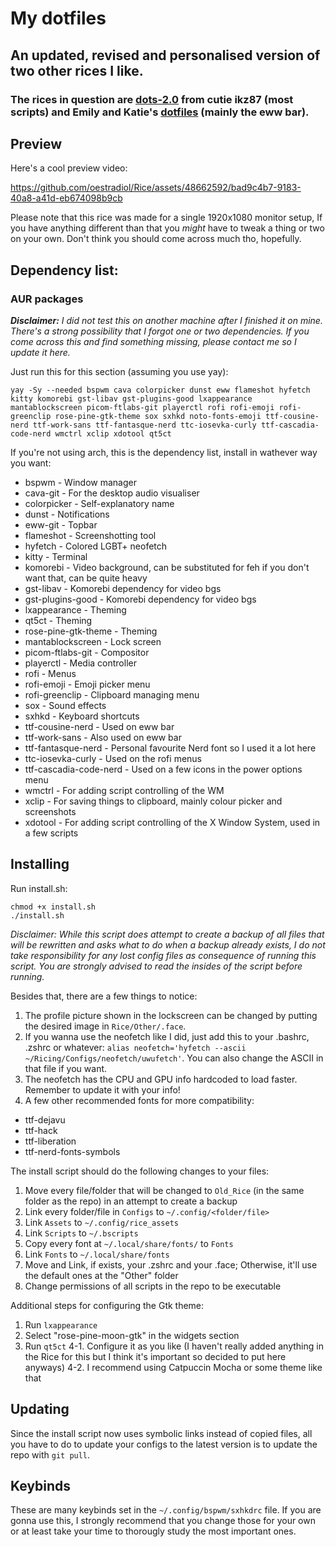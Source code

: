 # My dotfiles
## An updated, revised and personalised version of two other rices I like.
### The rices in question are [dots-2.0](https://github.com/ikz87/dots-2.0) from cutie ikz87 (most scripts) and Emily and Katie's [dotfiles](https://github.com/egirldevs/dotfiles) (mainly the eww bar). 

## Preview
Here's a cool preview video:


https://github.com/oestradiol/Rice/assets/48662592/bad9c4b7-9183-40a8-a41d-eb674098b9cb


Please note that this rice was made for a single 1920x1080 monitor setup, If you have anything different than that you *might* have to tweak a thing or two on your own. Don't think you should come across much tho, hopefully. 

## Dependency list:
### AUR packages
_**Disclaimer:** I did not test this on another machine after I finished it on mine. There's a strong possibility that I forgot one or two dependencies. If you come across this and find something missing, please contact me so I update it here._

Just run this for this section (assuming you use yay):
```
yay -Sy --needed bspwm cava colorpicker dunst eww flameshot hyfetch kitty komorebi gst-libav gst-plugins-good lxappearance mantablockscreen picom-ftlabs-git playerctl rofi rofi-emoji rofi-greenclip rose-pine-gtk-theme sox sxhkd noto-fonts-emoji ttf-cousine-nerd ttf-work-sans ttf-fantasque-nerd ttc-iosevka-curly ttf-cascadia-code-nerd wmctrl xclip xdotool qt5ct
```
If you're not using arch, this is the dependency list, install in wathever way you want:
- bspwm - Window manager
- cava-git - For the desktop audio visualiser
- colorpicker - Self-explanatory name
- dunst - Notifications
- eww-git - Topbar
- flameshot - Screenshotting tool
- hyfetch - Colored LGBT+ neofetch
- kitty - Terminal
- komorebi - Video background, can be substituted for feh if you don't want that, can be quite heavy 
- gst-libav - Komorebi dependency for video bgs
- gst-plugins-good - Komorebi dependency for video bgs
- lxappearance - Theming
- qt5ct - Theming
- rose-pine-gtk-theme - Theming
- mantablockscreen - Lock screen
- picom-ftlabs-git - Compositor
- playerctl - Media controller
- rofi - Menus
- rofi-emoji - Emoji picker menu
- rofi-greenclip - Clipboard managing menu
- sox - Sound effects
- sxhkd - Keyboard shortcuts
- ttf-cousine-nerd - Used on eww bar
- ttf-work-sans - Also used on eww bar
- ttf-fantasque-nerd - Personal favourite Nerd font so I used it a lot here
- ttc-iosevka-curly - Used on the rofi menus
- ttf-cascadia-code-nerd - Used on a few icons in the power options menu
- wmctrl - For adding script controlling of the WM
- xclip - For saving things to clipboard, mainly colour picker and screenshots
- xdotool - For adding script controlling of the X Window System, used in a few scripts

## Installing
Run install.sh:
``` 
chmod +x install.sh
./install.sh
```
_Disclaimer: While this script does attempt to create a backup of all files that will be rewritten and asks what to do when a backup already exists, I do not take responsibility for any lost config files as consequence of running this script. You are strongly advised to read the insides of the script before running._

Besides that, there are a few things to notice:
1. The profile picture shown in the lockscreen can be changed by putting the desired image in `Rice/Other/.face`. <br>
2. If you wanna use the neofetch like I did, just add this to your .bashrc, .zshrc or whatever: `alias neofetch='hyfetch --ascii ~/Ricing/Configs/neofetch/uwufetch'`. You can also change the ASCII in that file if you want. <br>
3. The neofetch has the CPU and GPU info hardcoded to load faster. Remember to update it with your info!
4. A few other recommended fonts for more compatibility:
  - ttf-dejavu
  - ttf-hack
  - ttf-liberation
  - ttf-nerd-fonts-symbols

The install script should do the following changes to your files:
1. Move every file/folder that will be changed to `Old_Rice` (in the same folder as the repo) in an attempt to create a backup
2. Link every folder/file in `Configs` to `~/.config/<folder/file>`
3. Link `Assets` to `~/.config/rice_assets`
4. Link `Scripts` to `~/.bscripts`
6. Copy every font at `~/.local/share/fonts/` to `Fonts`
7. Link `Fonts` to `~/.local/share/fonts`
8. Move and Link, if exists, your .zshrc and your .face; Otherwise, it'll use the default ones at the "Other" folder
9. Change permissions of all scripts in the repo to be executable

Additional steps for configuring the Gtk theme:
1. Run `lxappearance`
2. Select "rose-pine-moon-gtk" in the widgets section 
3. Run `qt5ct`
4-1. Configure it as you like (I haven't really added anything in the Rice for this but I think it's important so decided to put here anyways)
4-2. I recommend using Catpuccin Mocha or some theme like that

## Updating
Since the install script now uses symbolic links instead of copied files, all you have to do to update your configs to the latest version is to update the repo with `git pull`.

## Keybinds
These are many keybinds set in the `~/.config/bspwm/sxhkdrc` file. If you are gonna use this, I strongly recommend that you change those for your own or at least take your time to thorougly study the most important ones.
